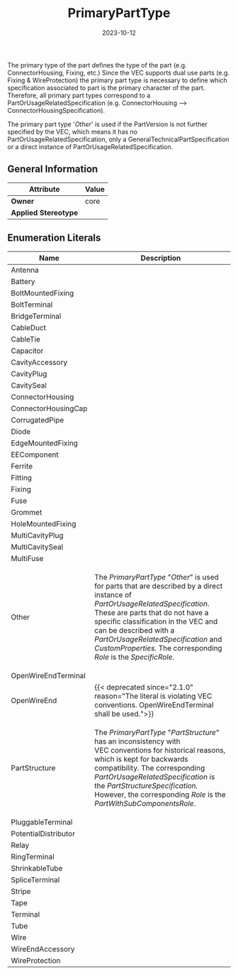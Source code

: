 ﻿---
title: PrimaryPartType
toc: false
type: specs
date: "2023-10-12"
draft: false
specification: VEC
version: 2.1.0
documentType: "Recommendation"
elementType: Class
classes:
  - PrimaryPartType
menu_name: vec-2.1.0
---
<p> The primary type of the part defines the type of the part (e.g. ConnectorHousing, Fixing, etc.) Since the VEC supports dual use parts (e.g. Fixing &amp; WireProtection) the primary part type is necessary to define which specification associated to part is the primary character of the part. Therefore, all primary part types correspond to a PartOrUsageRelatedSpecification (e.g. ConnectorHousing --&gt; ConnectorHousingSpecification).      </p>      <p> The primary part type '<i>Other</i>' is used if the PartVersion is not further specified by the VEC, which means it has no PartOrUsageRelatedSpecification, only a GeneralTechnicalPartSpecification or a direct instance of PartOrUsageRelatedSpecification.      </p>

## General Information

| Attribute               | Value |
|-------------------------|-------|
| **Owner**               | core |
| **Applied Stereotype**  |   |

## Enumeration Literals
| Name          | **Description** |
|---------------|-----------------|
| Antenna |  |
| Battery |  |
| BoltMountedFixing |  |
| BoltTerminal |  |
| BridgeTerminal |  |
| CableDuct |  |
| CableTie |  |
| Capacitor |  |
| CavityAccessory |  |
| CavityPlug |  |
| CavitySeal |  |
| ConnectorHousing |  |
| ConnectorHousingCap |  |
| CorrugatedPipe |  |
| Diode |  |
| EdgeMountedFixing |  |
| EEComponent |  |
| Ferrite |  |
| Fitting |  |
| Fixing |  |
| Fuse |  |
| Grommet |  |
| HoleMountedFixing |  |
| MultiCavityPlug |  |
| MultiCavitySeal |  |
| MultiFuse |  |
| Other | <p> The <i>PrimaryPartType </i>&quot;<i>Other</i>&quot; is used for parts that are described by a direct instance of <i>PartOrUsageRelatedSpecification</i>. These are parts that do not have a specific classification in the VEC and can be described with a <i>PartOrUsageRelatedSpecification</i> and <i>CustomProperties.</i> The corresponding <i>Role</i> is the <i>SpecificRole.</i>      </p> |
| OpenWireEndTerminal |  |
| OpenWireEnd | {{< deprecated since="2.1.0" reason="The literal is violating VEC conventions. OpenWireEndTerminal shall be used.">}} |
| PartStructure | <p> The <i>PrimaryPartType </i>&quot;<i>PartStructure</i>&quot; has an inconsistency with VEC&#160;conventions for historical reasons, which is kept for backwards compatibility. The corresponding <i>PartOrUsageRelatedSpecification</i> is the <i>PartStructureSpecification. </i>However, the corresponding <i>Role</i> is the <i>PartWithSubComponentsRole</i>.      </p> |
| PluggableTerminal |  |
| PotentialDistributor |  |
| Relay |  |
| RingTerminal |  |
| ShrinkableTube |  |
| SpliceTerminal |  |
| Stripe |  |
| Tape |  |
| Terminal |  |
| Tube |  |
| Wire |  |
| WireEndAccessory |  |
| WireProtection |  |
